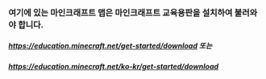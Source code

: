 ### 여기에 있는 마인크래프트 맵은 마인크래프트 교육용판을 설치하여 불러와야 합니다.
##### https://education.minecraft.net/get-started/download 또는
##### https://education.minecraft.net/ko-kr/get-started/download
